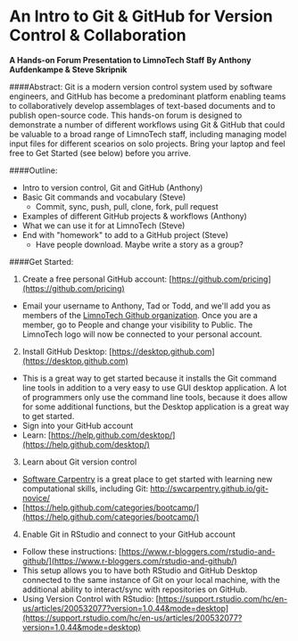 
# An Intro to Git & GitHub for Version Control & Collaboration
**A Hands-on Forum Presentation to LimnoTech Staff**
**By Anthony Aufdenkampe & Steve Skripnik**

####Abstract:
Git is a modern version control system used by software engineers, and GitHub has become a predominant platform enabling teams to collaboratively develop assemblages of text-based documents and to publish open-source code. This hands-on forum is designed to demonstrate a number of different workflows using Git & GitHub that could be valuable to a broad range of LimnoTech staff, including managing model input files for different scearios on solo projects. Bring your laptop and feel free to Get Started (see below) before you arrive.


####Outline:
* Intro to version control, Git and GitHub (Anthony)
* Basic Git commands and vocabulary (Steve)
  * Commit, sync, push, pull, clone, fork, pull request
* Examples of different GitHub projects & workflows (Anthony)
* What we can use it for at LimnoTech (Steve)
* End with "homework" to add to a GitHub project (Steve)
  * Have people download. Maybe write a story as a group?

####Get Started:
1. Create a free personal GitHub account: [https://github.com/pricing​](https://github.com/pricing)
  * ​Email your username to Anthony, Tad or Todd, and we'll add you as members of the [LimnoTech Github organization](https://github.com/LimnoTech​). Once you are a member, go to People and change your visibility to Public. The LimnoTech logo will now be connected to your personal account.

2. Install GitHub Desktop: [https://desktop.github.com](https://desktop.github.com)
  * This is a great way to get started because it installs the Git command line tools in addition to a very easy to use GUI desktop application. A lot of programmers only use the command line tools, because it does allow for some additional functions, but the Desktop application is a great way to get started.
  * Sign into your GitHub account
  * Learn: [https://help.github.com/desktop/](https://help.github.com/desktop/)

3. Learn about Git version control
  * [Software Carpentry](http://software-carpentry.org/lessons/) is a great place to get started with learning new computational skills, including Git: http://swcarpentry.github.io/git-novice/
  * [https://help.github.com/categories/bootcamp/](https://help.github.com/categories/bootcamp/)


4. Enable Git in RStudio and connect to your GitHub account
  * ​Follow these instructions: [https://www.r-bloggers.com/rstudio-and-github/​](https://www.r-bloggers.com/rstudio-and-github/)
  * This setup allows you to have both RStudio and GitHub Desktop connected to the same instance of Git on your local machine, with the additional ability to interact/sync with repositories on GitHub.
  * Using Version Control with RStudio​: [https://support.rstudio.com/hc/en-us/articles/200532077?version=1.0.44&mode=desktop](https://support.rstudio.com/hc/en-us/articles/200532077?version=1.0.44&mode=desktop)
  

